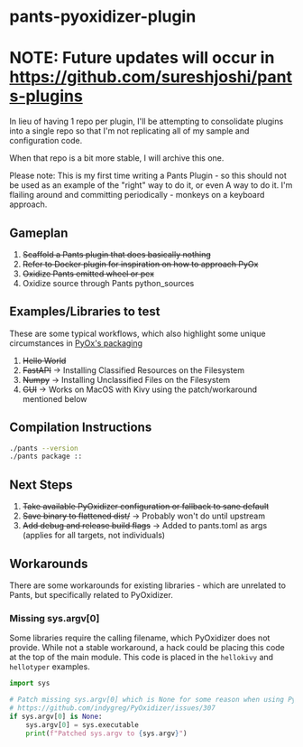 # pants-pyoxidizer-plugin

# NOTE: Future updates will occur in https://github.com/sureshjoshi/pants-plugins

In lieu of having 1 repo per plugin, I'll be attempting to consolidate plugins into a single repo so that I'm not replicating all of my sample and configuration code.

When that repo is a bit more stable, I will archive this one.


Please note: This is my first time writing a Pants Plugin - so this should not be used as an example of the "right" way to do it, or even A way to do it. I'm flailing around and committing periodically - monkeys on a keyboard approach.

## Gameplan

1. ~~Scaffold a Pants plugin that does basically nothing~~
2. ~~Refer to Docker plugin for inspiration on how to approach PyOx~~
3. ~~Oxidize Pants emitted wheel or pex~~
4. Oxidize source through Pants python_sources

## Examples/Libraries to test

These are some typical workflows, which also highlight some unique circumstances in [PyOx's packaging](https://pyoxidizer.readthedocs.io/en/stable/pyoxidizer_packaging_additional_files.html)

1. ~~Hello World~~
2. ~~FastAPI~~ -> Installing Classified Resources on the Filesystem
3. ~~Numpy~~ -> Installing Unclassified Files on the Filesystem
4. ~~GUI~~ -> Works on MacOS with Kivy using the patch/workaround mentioned below

## Compilation Instructions

```bash
./pants --version
./pants package ::
```

## Next Steps

1. ~~Take available PyOxidizer configuration or fallback to sane default~~
2. ~~Save binary to flattened dist/~~ -> Probably won't do until upstream
3. ~~Add debug and release build flags~~ -> Added to pants.toml as args (applies for all targets, not individuals)

## Workarounds

There are some workarounds for existing libraries - which are unrelated to Pants, but specifically related to PyOxidizer.

### Missing sys.argv[0]

Some libraries require the calling filename, which PyOxidizer does not provide. While not a stable workaround, a hack could be placing this code at the top of the main module. This code is placed in the `hellokivy` and `hellotyper` examples.

```python
import sys

# Patch missing sys.argv[0] which is None for some reason when using PyOxidizer
# https://github.com/indygreg/PyOxidizer/issues/307
if sys.argv[0] is None:
    sys.argv[0] = sys.executable
    print(f"Patched sys.argv to {sys.argv}")
```
